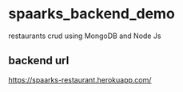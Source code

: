 # spaarks_backend_demo
restaurants crud using MongoDB and Node Js


## backend url
https://spaarks-restaurant.herokuapp.com/
